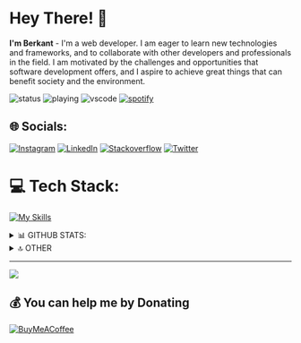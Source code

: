 # Hey There! 👋
**I'm Berkant** - I'm a web developer. I am eager to learn new technologies and frameworks, and to collaborate with other developers and professionals in the field. I am motivated by the challenges and opportunities that software development offers, and I aspire to achieve great things that can benefit society and the environment.

![status](https://nocache.advaith.workers.dev?url=https://img.shields.io/endpoint?url=https://dev.discordprofiles.me/api/badge/status/276544649148235776?simple=true)
![playing](https://nocache.advaith.workers.dev?url=https://img.shields.io/endpoint?url=https://dev.discordprofiles.me/api/badge/playing/276544649148235776)
![vscode](https://nocache.advaith.workers.dev?url=https://img.shields.io/endpoint?url=https://dev.discordprofiles.me/api/badge/vscode/276544649148235776)
[![spotify](https://nocache.advaith.workers.dev?url=https://img.shields.io/endpoint?url=https://dev.discordprofiles.me/api/badge/spotify/276544649148235776)](https://dev.discordprofiles.me/openspotify/276544649148235776)



## 🌐 Socials:
[![Instagram](https://skillicons.dev/icons?i=instagram)](https://instagram.com/berkantkrkys)
[![LinkedIn](https://skillicons.dev/icons?i=linkedin)](https://www.linkedin.com/in/berkant-karakayis/)
[![Stackoverflow](https://skillicons.dev/icons?i=stackoverflow)](https://stackoverflow.com/users/17421052/berkant-karakayış)
[![Twitter](https://skillicons.dev/icons?i=twitter)](https://twitter.com/berkantkrkyss)


# 💻 Tech Stack:
[![My Skills](https://skillicons.dev/icons?i=js,html,css,sass,react,vite,wordpress,mysql,cs,nodejs,ps,arduino,matlab,git,github)](https://skillicons.dev)





<details>
  <summary>📊 GITHUB STATS: </summary>
  
  <a href="#">![berkantkarakayis's Stats](https://github-readme-stats.vercel.app/api?username=berkantkarakayis&theme=vue-dark&show_icons=true&hide_border=true&count_private=true)</a>
  <a href="#">![berkantkarakayis's Streak](https://github-readme-streak-stats.herokuapp.com/?user=berkantkarakayis&theme=vue-dark&hide_border=true)</a>
  <a href="#">![berkantkarakayis's Top Languages](https://github-readme-stats.vercel.app/api/top-langs/?username=berkantkarakayis&theme=vue-dark&show_icons=true&hide_border=true&layout=compact)</a>
</details>

<details>
  <summary>🔝 OTHER </summary>
  
  <a href="#">![](https://quotes-github-readme.vercel.app/api?type=vetical&theme=tokyonight)<img src='https://randommeme-five.vercel.app/' style="height: 300px;"/></a>
</details>
    


---

[![](https://visitcount.itsvg.in/api?id=berkantkarakayis&icon=2&color=3)](https://visitcount.itsvg.in)

  ## 💰 You can help me by Donating
  [![BuyMeACoffee](https://img.shields.io/badge/Buy%20Me%20a%20Coffee-ffdd00?style=for-the-badge&logo=buy-me-a-coffee&logoColor=black)](https://www.buymeacoffee.com/berkant) 

  
<!-- Proudly created with GPRM ( https://gprm.itsvg.in ) -->
